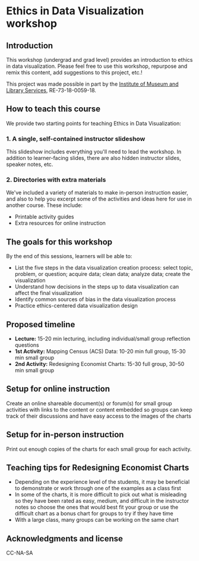 # Ethics in Data Visualization workshop

## Introduction
This workshop (undergrad and grad level) provides an introduction to ethics in data visualization. Please feel free to use this workshop, repurpose and remix this content, add suggestions to this project, etc.!

This project was made possible in part by the [Institute of Museum and Library Services](https://www.imls.gov/), RE-73-18-0059-18.

## How to teach this course

We provide two starting points for teaching Ethics in Data Visualization:

### 1. A single, self-contained instructor slideshow 

This slideshow includes everything you'll need to lead the workshop. In addition to learner-facing slides, there are also hidden instructor slides, speaker notes, etc.


### 2. Directories with extra materials

We've included a variety of materials to make in-person instruction easier, and also to help you excerpt some of the activities and ideas here for use in another course. These include:
* Printable activity guides
* Extra resources for online instruction


## The goals for this workshop

By the end of this sessions, learners will be able to:

* List the five steps in the data visualization creation process: select topic, problem, or question; acquire data; clean data; analyze data; create the visualization
* Understand how decisions in the steps up to data visualization can affect the final visualization 
* Identify common sources of bias in the data visualization process
* Practice ethics-centered data visualization design

## Proposed timeline

* **Lecture:** 15-20 min lecturing, including individual/small group reflection questions
* **1st Activity:** Mapping Census (ACS) Data: 10-20 min full group, 15-30 min small group
* **2nd Activity:** Redesigning Economist Charts: 15-30 full group, 30-50 min small group

## Setup for online instruction
Create an online shareable document(s) or forum(s) for small group activities with links to the content or content embedded so groups can keep track of their discussions and have easy access to the images of the charts

## Setup for in-person instruction
Print out enough copies of the charts for each small group for each activity.

## Teaching tips for Redesigning Economist Charts
* Depending on the experience level of the students, it may be beneficial to demonstrate or work through one of the examples as a class first
* In some of the charts, it is more difficult to pick out what is misleading so they have been rated as easy, medium, and difficult in the instructor notes so choose the ones that would best fit your group or use the difficult chart as a bonus chart for groups to try if they have time
* With a large class, many groups can be working on the same chart

## Acknowledgments and license
CC-NA-SA
